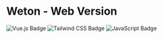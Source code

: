 # Weton - Web Version

![Vue.js Badge](https://img.shields.io/badge/Vue.js-4FC08D?logo=vuedotjs&logoColor=fff&style=plastic)
![Tailwind CSS Badge](https://img.shields.io/badge/Tailwind%20CSS-06B6D4?logo=tailwindcss&logoColor=fff&style=plastic)
![JavaScript Badge](https://img.shields.io/badge/JavaScript-F7DF1E?logo=javascript&logoColor=000&style=plastic)
